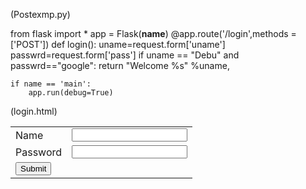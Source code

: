 (Postexmp.py)

from flask import *
app = Flask(__name__)
@app.route('/login',methods = ['POST'])
def login():
	uname=request.form['uname']
	passwrd=request.form['pass']
	if uname == "Debu" and passwrd=="google":
		return "Welcome %s" %uname,

	if name == 'main':
		app.run(debug=True)


(login.html)
<html>
<bod>
	<form action = "http://localhost:5000/login" method="post">
<table>
	<tr><td>Name</td>
		<td><input type="text" name="uname"></td></tr>
	<tr><td>Password</td>
		<td><input type="password" name="pass"></td></tr>
	<tr> <td><input type="submit" name="button">	
</table>
	</form>
</body>
</html>
